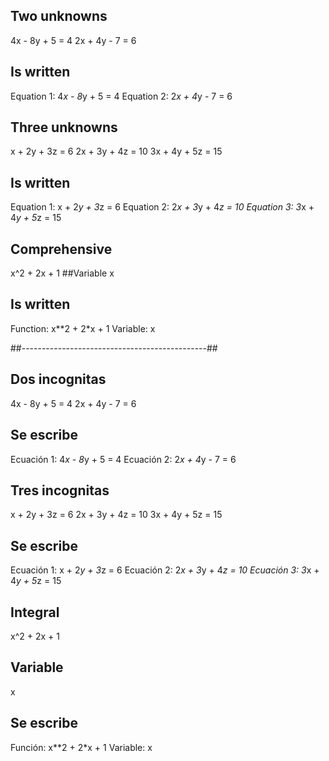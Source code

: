 ## Two unknowns
4x - 8y + 5 = 4
2x + 4y - 7 = 6

## Is written
Equation 1: 4*x - 8*y + 5 = 4
Equation 2: 2*x + 4*y - 7 = 6



## Three unknowns
x + 2y + 3z = 6
2x + 3y + 4z = 10
3x + 4y + 5z = 15

## Is written
Equation 1: x + 2*y + 3*z = 6
Equation 2: 2*x + 3*y + 4*z = 10
Equation 3: 3*x + 4*y + 5*z = 15



## Comprehensive
x^2 + 2x + 1
##Variable
x

## Is written
Function: x**2 + 2*x + 1
Variable: x


##----------------------------------------------##


## Dos incognitas
4x - 8y + 5 = 4
2x + 4y - 7 = 6

## Se escribe
Ecuación 1: 4*x - 8*y + 5 = 4
Ecuación 2: 2*x + 4*y - 7 = 6



## Tres incognitas
x + 2y + 3z = 6
2x + 3y + 4z = 10
3x + 4y + 5z = 15

## Se escribe
Ecuación 1: x + 2*y + 3*z = 6
Ecuación 2: 2*x + 3*y + 4*z = 10
Ecuación 3: 3*x + 4*y + 5*z = 15



## Integral
x^2 + 2x + 1
## Variable
x

## Se escribe
Función: x**2 + 2*x + 1
Variable: x
